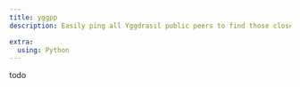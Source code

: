 ```yaml
---
title: yggpp
description: Easily ping all Yggdrasil public peers to find those closest to you

extra:
  using: Python
---
```


todo
